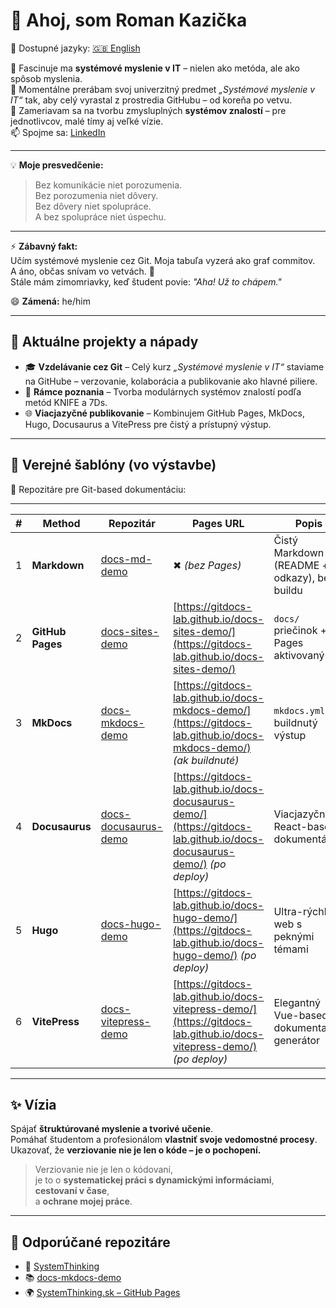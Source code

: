 # 👋 Ahoj, som Roman Kazička

📄 Dostupné jazyky: [🇬🇧 English](README.md)

👀 Fascinuje ma **systémové myslenie v IT** – nielen ako metóda, ale ako spôsob myslenia.  
🌱 Momentálne prerábam svoj univerzitný predmet *„Systémové myslenie v IT“* tak, aby celý vyrastal z prostredia GitHubu – od koreňa po vetvu.  
💞️ Zameriavam sa na tvorbu zmysluplných **systémov znalostí** – pre jednotlivcov, malé tímy aj veľké vízie.  
📫 Spojme sa: [LinkedIn](https://www.linkedin.com/in/romankazicka/)

---

💡 **Moje presvedčenie:**

> Bez komunikácie niet porozumenia.  
> Bez porozumenia niet dôvery.  
> Bez dôvery niet spolupráce.  
> A bez spolupráce niet úspechu.

---

⚡ **Zábavný fakt:**  
Učím systémové myslenie cez Git. Moja tabuľa vyzerá ako graf commitov.  
A áno, občas snívam vo vetvách. 🌿  
Stále mám zimomriavky, keď študent povie: *"Aha! Už to chápem."*

😄 **Zámená:** he/him

---

## 🚀 Aktuálne projekty a nápady

- 🎓 **Vzdelávanie cez Git** – Celý kurz *„Systémové myslenie v IT“* staviame na GitHube – verzovanie, kolaborácia a publikovanie ako hlavné piliere.  
- 🧠 **Rámce poznania** – Tvorba modulárnych systémov znalostí podľa metód KNIFE a 7Ds.  
- 🌐 **Viacjazyčné publikovanie** – Kombinujem GitHub Pages, MkDocs, Hugo, Docusaurus a VitePress pre čistý a prístupný výstup.

---

## 🧰 Verejné šablóny (vo výstavbe)

📁 Repozitáre pre Git-based dokumentáciu:


---

| # | Method           | Repozitár                                                                   | Pages URL                                                                                                                | Popis                                        |
| - | ---------------- | --------------------------------------------------------------------------- | ------------------------------------------------------------------------------------------------------------------------ | -------------------------------------------- |
| 1 | **Markdown**     | [docs-md-demo](https://github.com/GitDocs-Lab/docs-md-demo)                 | ✖ *(bez Pages)*                                                                                                          | Čistý Markdown (README + odkazy), bez buildu |
| 2 | **GitHub Pages** | [docs-sites-demo](https://github.com/GitDocs-Lab/docs-sites-demo)           | [https://gitdocs-lab.github.io/docs-sites-demo/](https://gitdocs-lab.github.io/docs-sites-demo/)                         | `docs/` priečinok + Pages aktivovaný         |
| 3 | **MkDocs**       | [docs-mkdocs-demo](https://github.com/GitDocs-Lab/docs-mkdocs-demo)         | [https://gitdocs-lab.github.io/docs-mkdocs-demo/](https://gitdocs-lab.github.io/docs-mkdocs-demo/) *(ak buildnuté)*      | `mkdocs.yml` + buildnutý výstup              |
| 4 | **Docusaurus**   | [docs-docusaurus-demo](https://github.com/GitDocs-Lab/docs-docusaurus-demo) | [https://gitdocs-lab.github.io/docs-docusaurus-demo/](https://gitdocs-lab.github.io/docs-docusaurus-demo/) *(po deploy)* | Viacjazyčný React-based dokumentátor         |
| 5 | **Hugo**         | [docs-hugo-demo](https://github.com/GitDocs-Lab/docs-hugo-demo)             | [https://gitdocs-lab.github.io/docs-hugo-demo/](https://gitdocs-lab.github.io/docs-hugo-demo/) *(po deploy)*             | Ultra-rýchly web s peknými témami            |
| 6 | **VitePress**    | [docs-vitepress-demo](https://github.com/GitDocs-Lab/docs-vitepress-demo)   | [https://gitdocs-lab.github.io/docs-vitepress-demo/](https://gitdocs-lab.github.io/docs-vitepress-demo/) *(po deploy)*   | Elegantný Vue-based dokumentačný generátor   |


---

## ✨ Vízia

Spájať **štruktúrované myslenie a tvorivé učenie**.  
Pomáhať študentom a profesionálom **vlastniť svoje vedomostné procesy**.  
Ukazovať, že **verziovanie nie je len o kóde – je o pochopení.**  
> Verziovanie nie je len o kódovaní,  
> je to o **systematickej práci s dynamickými informáciami**,  
> **cestovaní v čase**,  
> a **ochrane mojej práce**.

---

## 📌 Odporúčané repozitáre

- 🔧 [SystemThinking](https://github.com/02-ContextAwareSolutions/SystemThinking)  
- 📚 [docs-mkdocs-demo](https://github.com/GitDocs-Lab/docs-mkdocs-demo)  
- 🌍 [SystemThinking.sk – GitHub Pages](https://02-contextawaresolutions.github.io/SystemThinking/)
